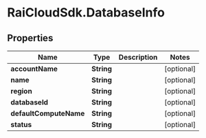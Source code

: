 # RaiCloudSdk.DatabaseInfo

## Properties

Name | Type | Description | Notes
------------ | ------------- | ------------- | -------------
**accountName** | **String** |  | [optional] 
**name** | **String** |  | [optional] 
**region** | **String** |  | [optional] 
**databaseId** | **String** |  | [optional] 
**defaultComputeName** | **String** |  | [optional] 
**status** | **String** |  | [optional] 


